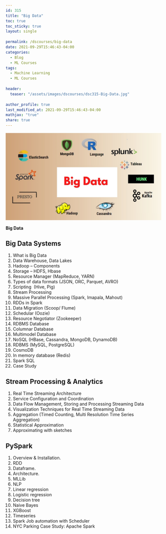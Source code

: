 ```yaml
---
id: 315    
title: "Big Data"
toc: true
toc_sticky: true
layout: single

permalink: /dscourses/big-data
date: 2021-09-29T15:46:43-04:00
categories:
  - Blog
  - ML Courses
tags: 
  - Machine Learning
  - ML Courses

header:
  teaser: "/assets/images/dscourses/dsc315-Big-Data.jpg"

author_profile: true
last_modified_at: 2021-09-29T15:46:43-04:00
mathjax: "true"
share: true
---
```


![Big Data](/assets/images/dscourses/dsc315-Big-Data.jpg)

**Big Data**


## Big Data Systems

1.  What is Big Data
2.  Data Warehouse, Data Lakes
3.  Hadoop – Components
4.  Storage – HDFS, Hbase
5.  Resource Manager (MapReduce, YARN)
6.  Types of data formats (JSON, ORC, Parquet, AVRO)
7.  Scripting  (Hive, Pig)
8.  Stream Processing
9.  Massive Parallel Processing (Spark, Imapala, Mahout)
10.  RDDs in Spark
11.  Data Migration (Scoop/ Flume)
12.  Schedular (Oozie)
13.  Resource Negotiator (Zookeeper)
14.  RDBMS Database
15.  Columnar Database
16.  Multimodel Database
17.  NoSQL (HBase, Cassandra, MongoDB, DynamoDB)
18.  RDBMS (MySQL, PostgreSQL)
19.  CosmoDB
20.  In memory database (Redis)
21.  Spark SQL
22.  Case Study

## Stream Processing & Analytics


1.  Real Time Streaming Architecture
2.  Service Configuration and Coordination
3.  Data Flow Management, Storing and Processing Streaming Data
4.  Visualization Techniques for Real Time Streaming Data
5.  Aggregation (Timed Counting, Multi Resolution Time Series Aggregation)
6.  Statistical Approximation
7.  Approximating with sketches

## PySpark

1.  Overview & Installation.
2.  RDD
3.  Dataframe.
4.  Architecture.
5.  MLLib
6.  NLP
7.  Linear regression
8.  Logistic regression
9.  Decision tree
10.  Naive Bayes
11.  XGBoost
12.  Timeseries
13.  Spark Job automation with Scheduler
14.  NYC Parking Case Study: Apache Spark